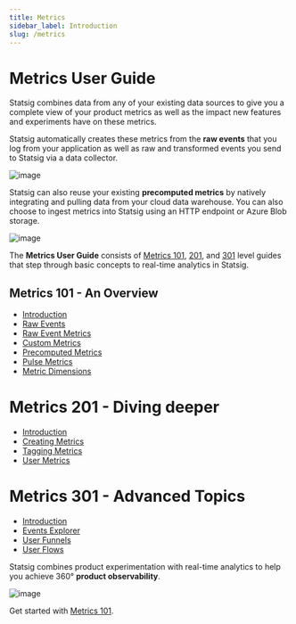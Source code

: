 ```yaml
---
title: Metrics
sidebar_label: Introduction
slug: /metrics
---
```


# Metrics User Guide

Statsig combines data from any of your existing data sources to give you a complete view of your product metrics as well as the impact new features and experiments have on these metrics. 

Statsig automatically creates these metrics from the **raw events** that you log from your application as well as raw and transformed events you send to Statsig via a data collector. 

![image](https://user-images.githubusercontent.com/1315028/182466108-5609db7b-cff3-44e6-8b37-a24d9ccf5e02.png)

Statsig can also reuse your existing **precomputed metrics** by natively integrating and pulling data from your cloud data warehouse. You can also choose to ingest metrics into Statsig using an HTTP endpoint or Azure Blob storage.   

![image](https://user-images.githubusercontent.com/1315028/182465990-46ec0fb9-e51a-44ab-be42-c584b8c285af.png)

The **Metrics User Guide** consists of [Metrics 101](/metrics/101), [201](/metrics/201), and [301](/metrics/301) level guides that step through basic concepts to real-time analytics in Statsig. 

## Metrics 101 - An Overview

- [Introduction](metrics/101)
- [Raw Events](metrics/raw-events)
- [Raw Event Metrics](metrics/metrics-from-events)
- [Custom Metrics](metrics/custom-metrics)
- [Precomputed Metrics](metrics/precomputed-metrics)
- [Pulse Metrics](metrics/pulse)
- [Metric Dimensions](metrics/metric-dimensions)

# Metrics 201 - Diving deeper

- [Introduction](metrics/201)
- [Creating Metrics](metrics/create)
- [Tagging Metrics](metrics/create-metric-tags)
- [User Metrics](metrics/user)

# Metrics 301 - Advanced Topics

- [Introduction](metrics/301)
- [Events Explorer](metrics/events-explorer)
- [User Funnels](metrics/create-user-funnels)
- [User Flows](metrics/create-user-flows)

Statsig combines product experimentation with real-time analytics to help you achieve 360° **product observability**. 

![image](https://user-images.githubusercontent.com/1315028/182259790-b898161f-6657-4d52-8367-f3bdeb8d6037.png)


Get started with [Metrics 101](/metrics/101).

